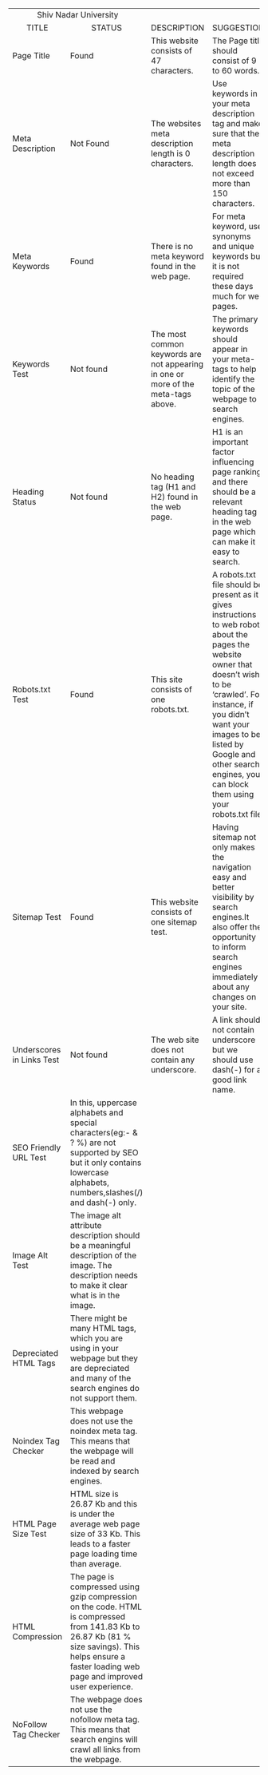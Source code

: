 <html>
<body>
<table>
<tr>
<td align="center" colspan="2">Shiv Nadar University</td></tr>
<tr><td align="center">TITLE</td><td align="center">STATUS</td><td align="center">DESCRIPTION</td><td align="center">SUGGESTION</td></tr>
<tr><td> Page Title</td><td>Found</td><td> This website consists of 47 characters.</td><td> The Page title should consist of 9 to 60 words.</td></tr>
<tr><td>Meta Description</td><td>Not Found</td> <td>The websites meta description length is 0 characters.</td><td>Use keywords in your meta description tag and make sure that the meta description length does not exceed more than 150 characters.</td></tr>
<tr><td> Meta Keywords</td><td>Found</td><td>There is no meta keyword found in the web page.</td><td>For meta keyword, use synonyms and unique keywords but it is not required these days much for web pages.</td></tr>
<tr><td> Keywords Test</td><td>Not found</td><td>The most common keywords are not appearing in one or more of the meta-tags above.</td><td> The primary keywords should appear in your meta-tags to help identify the topic of the webpage to search engines.</td></tr>
<tr><td>Heading Status</td><td>Not found</td><td>No heading tag (H1 and H2) found in the web page.</td><td>H1 is an important factor influencing page ranking and there should be a relevant heading tag in the web page which can make it easy to search.</td></tr>
<tr><td> Robots.txt Test</td><td>Found</td><td> This site consists of one robots.txt.</td><td>A robots.txt file should be present as it gives instructions to web robots about the pages the website owner that doesn’t wish to be ‘crawled’.  For instance, if you didn’t want your images to be listed by Google and other search engines, you can block them using your robots.txt file.</td></tr>
<tr><td> Sitemap Test</td><td>Found</td><td> This website consists of one sitemap test.</td><td>Having sitemap not only makes the navigation easy and better visibility by search engines.It also offer the opportunity to inform search engines immediately about any changes on your site.</td></tr>
<tr><td> Underscores in Links Test</td><td>Not found</td><td>The web site does not contain any underscore. <td>A link should not contain underscore but we should use dash(-) for a good link name. </td> </tr>
<tr><td> SEO Friendly URL Test</td><td>  In this, uppercase alphabets and special characters(eg:- & ? %) are not supported by SEO but it only contains lowercase alphabets, numbers,slashes(/) and dash(-) only.</td></tr>
<tr><td> Image Alt Test</td><td> The image alt attribute description should be a meaningful description of the image. The description needs to make it clear what is in the image.</td></tr>
<tr><td> Depreciated HTML Tags</td><td> There might be many HTML tags, which you are using in your webpage but they are depreciated and 
many of the search engines do not support them.</td></tr>
<tr><td> Noindex Tag Checker</td><td>This webpage does not use the noindex meta tag. This means that the webpage will be read and indexed by search engines.</td></tr>
<tr><td> HTML Page Size Test</td><td>HTML size is 26.87 Kb and this is under the average web page size of 33 Kb. 
This leads to a faster page loading time than average.</td></tr>
<tr><td> HTML Compression</td><td>The page is compressed using gzip compression on the code. HTML is compressed from 141.83 Kb to 26.87 Kb (81 % size savings). This helps ensure a faster loading web page and improved user experience.</td></tr>
<tr><td> NoFollow Tag Checker</td><td> The webpage does not use the nofollow meta tag. This means that search engins will crawl all links from the webpage.</td></tr>
</table> 
</body>
</html>
